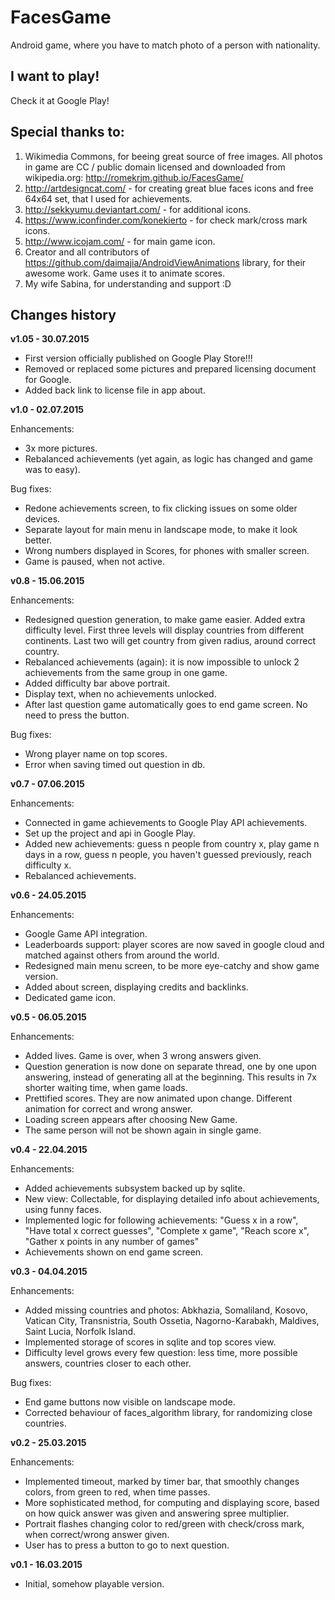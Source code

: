 # FacesGame
Android game, where you have to match photo of a person with nationality.

## I want to play!

Check it at Google Play!


## Special thanks to:

1. Wikimedia Commons, for beeing great source of free images. All photos in game are CC / public domain licensed and downloaded from wikipedia.org:
    http://romekrjm.github.io/FacesGame/
2. http://artdesigncat.com/ - for creating great blue faces icons and free 64x64 set, that I used for achievements.
3. http://sekkyumu.deviantart.com/ - for additional icons.
4. https://www.iconfinder.com/konekierto - for check mark/cross mark icons.
5. http://www.icojam.com/ - for main game icon.
6. Creator and all contributors of https://github.com/daimajia/AndroidViewAnimations library, for their awesome work.
Game uses it to animate scores.
7. My wife Sabina, for understanding and support :D


## Changes history

**v1.05 - 30.07.2015**

* First version officially published on Google Play Store!!!
* Removed or replaced some pictures and prepared licensing document for Google.
* Added back link to license file in app about.


**v1.0 - 02.07.2015**

Enhancements:

* 3x more pictures.
* Rebalanced achievements (yet again, as logic has changed and game was to easy).

Bug fixes:

* Redone achievements screen, to fix clicking issues on some older devices.
* Separate layout for main menu in landscape mode, to make it look better.
* Wrong numbers displayed in Scores, for phones with smaller screen.
* Game is paused, when not active.

**v0.8 - 15.06.2015**

Enhancements:

* Redesigned question generation, to make game easier. Added extra difficulty level. First three levels will display countries from different continents. Last two will get country from given radius, around correct country.
* Rebalanced achievements (again): it is now impossible to unlock 2 achievements from the same group in one game.
* Added difficulty bar above portrait.
* Display text, when no achievements unlocked.
* After last question game automatically goes to end game screen. No need to press the button.

Bug fixes:

* Wrong player name on top scores.
* Error when saving timed out question in db.

**v0.7 - 07.06.2015**

Enhancements:

* Connected in game achievements to Google Play API achievements.
* Set up the project and api in Google Play.
* Added new achievements: guess n people from country x, play game n days in a row, guess n people, you haven't guessed previously, reach difficulty x.
* Rebalanced achievements.

**v0.6 - 24.05.2015**

Enhancements:

* Google Game API integration.
* Leaderboards support: player scores are now saved in google cloud and matched against others from around the world.
* Redesigned main menu screen, to be more eye-catchy and show game version.
* Added about screen, displaying credits and backlinks.
* Dedicated game icon.

**v0.5 - 06.05.2015**

Enhancements:

* Added lives. Game is over, when 3 wrong answers given.
* Question generation is now done on separate thread, one by one upon answering, instead of
generating all at the beginning. This results in 7x shorter waiting time, when game loads.
* Prettified scores. They are now animated upon change.
Different animation for correct and wrong answer.
* Loading screen appears after choosing New Game.
* The same person will not be shown again in single game.

**v0.4 - 22.04.2015**

Enhancements:

* Added achievements subsystem backed up by sqlite.
* New view: Collectable, for displaying detailed info about achievements, using funny faces.
* Implemented logic for following achievements: "Guess x in a row", "Have total x correct guesses",
"Complete x game", "Reach score x", "Gather x points in any number of games"
* Achievements shown on end game screen.

**v0.3 - 04.04.2015**

Enhancements:

* Added missing countries and photos: Abkhazia, Somaliland, Kosovo, Vatican City, 
  Transnistria, South Ossetia, Nagorno-Karabakh, Maldives, Saint Lucia, Norfolk Island.
* Implemented storage of scores in sqlite and top scores view.
* Difficulty level grows every few question: less time, more possible answers, 
  countries closer to each other.
  
Bug fixes:

* End game buttons now visible on landscape mode.
* Corrected behaviour of faces_algorithm library, for randomizing close countries.  


**v0.2 - 25.03.2015**

Enhancements:

* Implemented timeout, marked by timer bar, that smoothly changes colors, from green to red, when time passes.
* More sophisticated method, for computing and displaying score, based on how quick answer was given and answering spree multiplier.
* Portrait flashes changing color to red/green with check/cross mark, when correct/wrong answer given.
* User has to press a button to go to next question.


**v0.1 - 16.03.2015**

* Initial, somehow playable version.
